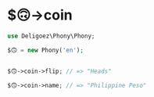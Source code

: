 # $🙃->coin

```php
use Deligoez\Phony\Phony;

$🙃 = new Phony('en');


$🙃->coin->flip; // => "Heads"

$🙃->coin->name; // => "Philippine Peso"
```
